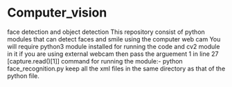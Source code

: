 # Computer_vision
face detection and object detection
This repository consist of python modules that can detect faces and smile using the computer web cam
You will require python3 module installed for running the code and cv2 module in it
if you are using external webcam then pass the arguement 1 in line 27 [capture.read()[1]]
command for running the module:- python face_recognition.py
keep all the xml files in the same directory as that of the python file.
